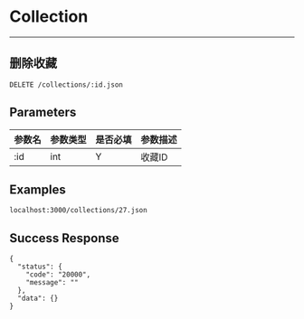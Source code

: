 # Collection
---
## 删除收藏

```
DELETE /collections/:id.json
```

## Parameters

|参数名|参数类型|是否必填|参数描述|
|-----|--------|-------|--------|
|:id|int|Y|收藏ID|


## Examples
```
localhost:3000/collections/27.json
```

## Success Response
```
{
  "status": {
    "code": "20000",
    "message": ""
  },
  "data": {}
}
```
